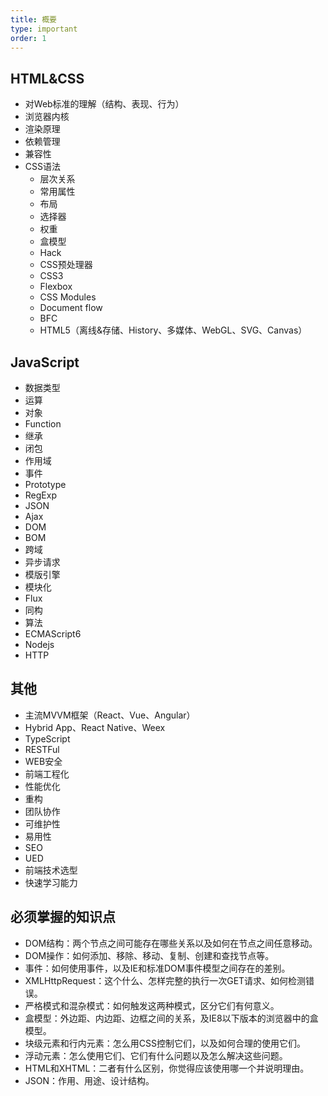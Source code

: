 ```yaml
---
title: 概要
type: important
order: 1
---
```


## HTML&CSS
- 对Web标准的理解（结构、表现、行为）
- 浏览器内核
- 渲染原理
- 依赖管理
- 兼容性
- CSS语法
  - 层次关系
  - 常用属性
  - 布局
  - 选择器
  - 权重
  - 盒模型
  - Hack
  - CSS预处理器
  - CSS3
  - Flexbox
  - CSS Modules
  - Document flow
  - BFC
  - HTML5（离线&存储、History、多媒体、WebGL、SVG、Canvas）

## JavaScript
- 数据类型
- 运算
- 对象
- Function
- 继承
- 闭包
- 作用域
- 事件
- Prototype
- RegExp
- JSON
- Ajax
- DOM
- BOM
- 跨域
- 异步请求
- 模版引擎
- 模块化
- Flux
- 同构
- 算法
- ECMAScript6
- Nodejs
- HTTP

## 其他
- 主流MVVM框架（React、Vue、Angular）
- Hybrid App、React Native、Weex
- TypeScript
- RESTFul
- WEB安全
- 前端工程化
- 性能优化
- 重构
- 团队协作
- 可维护性
- 易用性
- SEO
- UED
- 前端技术选型
- 快速学习能力

## 必须掌握的知识点

- DOM结构：两个节点之间可能存在哪些关系以及如何在节点之间任意移动。
- DOM操作：如何添加、移除、移动、复制、创建和查找节点等。
- 事件：如何使用事件，以及IE和标准DOM事件模型之间存在的差别。
- XMLHttpRequest：这个什么、怎样完整的执行一次GET请求、如何检测错误。
- 严格模式和混杂模式：如何触发这两种模式，区分它们有何意义。
- 盒模型：外边距、内边距、边框之间的关系，及IE8以下版本的浏览器中的盒模型。
- 块级元素和行内元素：怎么用CSS控制它们，以及如何合理的使用它们。
- 浮动元素：怎么使用它们、它们有什么问题以及怎么解决这些问题。
- HTML和XHTML：二者有什么区别，你觉得应该使用哪一个并说明理由。
- JSON：作用、用途、设计结构。